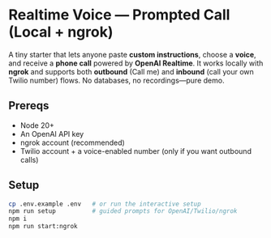 # Realtime Voice — Prompted Call (Local + ngrok)

A tiny starter that lets anyone paste **custom instructions**, choose a **voice**, and receive a **phone call** powered by **OpenAI Realtime**. It works locally with **ngrok** and supports both **outbound** (Call me) and **inbound** (call your own Twilio number) flows. No databases, no recordings—pure demo.

## Prereqs
- Node 20+
- An OpenAI API key
- ngrok account (recommended)
- Twilio account + a voice-enabled number (only if you want outbound calls)

## Setup
```bash
cp .env.example .env   # or run the interactive setup
npm run setup          # guided prompts for OpenAI/Twilio/ngrok
npm i
npm run start:ngrok
